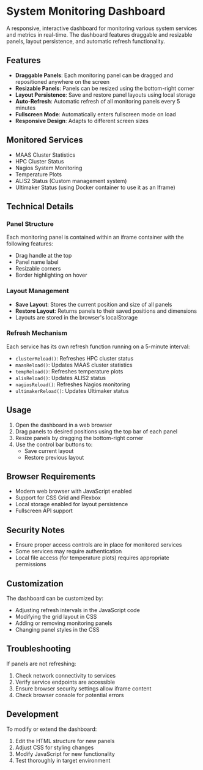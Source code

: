 # System Monitoring Dashboard

A responsive, interactive dashboard for monitoring various system services and metrics in real-time. The dashboard features draggable and resizable panels, layout persistence, and automatic refresh functionality.

## Features

- **Draggable Panels**: Each monitoring panel can be dragged and repositioned anywhere on the screen
- **Resizable Panels**: Panels can be resized using the bottom-right corner
- **Layout Persistence**: Save and restore panel layouts using local storage
- **Auto-Refresh**: Automatic refresh of all monitoring panels every 5 minutes
- **Fullscreen Mode**: Automatically enters fullscreen mode on load
- **Responsive Design**: Adapts to different screen sizes

## Monitored Services

- MAAS Cluster Statistics
- HPC Cluster Status
- Nagios System Monitoring
- Temperature Plots
- ALIS2 Status (Custom management system)
- Ultimaker Status (using Docker container to use it as an Iframe)

## Technical Details

### Panel Structure
Each monitoring panel is contained within an iframe container with the following features:
- Drag handle at the top
- Panel name label
- Resizable corners
- Border highlighting on hover

### Layout Management
- **Save Layout**: Stores the current position and size of all panels
- **Restore Layout**: Returns panels to their saved positions and dimensions
- Layouts are stored in the browser's localStorage

### Refresh Mechanism
Each service has its own refresh function running on a 5-minute interval:
- `clusterReload()`: Refreshes HPC cluster status
- `maasReload()`: Updates MAAS cluster statistics
- `tempReload()`: Refreshes temperature plots
- `alisReload()`: Updates ALIS2 status
- `nagiosReload()`: Refreshes Nagios monitoring
- `ultimakerReload()`: Updates Ultimaker status

## Usage

1. Open the dashboard in a web browser
2. Drag panels to desired positions using the top bar of each panel
3. Resize panels by dragging the bottom-right corner
4. Use the control bar buttons to:
   - Save current layout
   - Restore previous layout

## Browser Requirements

- Modern web browser with JavaScript enabled
- Support for CSS Grid and Flexbox
- Local storage enabled for layout persistence
- Fullscreen API support

## Security Notes

- Ensure proper access controls are in place for monitored services
- Some services may require authentication
- Local file access (for temperature plots) requires appropriate permissions

## Customization

The dashboard can be customized by:
- Adjusting refresh intervals in the JavaScript code
- Modifying the grid layout in CSS
- Adding or removing monitoring panels
- Changing panel styles in the CSS

## Troubleshooting

If panels are not refreshing:
1. Check network connectivity to services
2. Verify service endpoints are accessible
3. Ensure browser security settings allow iframe content
4. Check browser console for potential errors

## Development

To modify or extend the dashboard:
1. Edit the HTML structure for new panels
2. Adjust CSS for styling changes
3. Modify JavaScript for new functionality
4. Test thoroughly in target environment